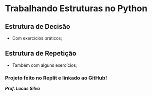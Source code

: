 # Trabalhando Estruturas no Python
## Estrutura de Decisão
* Com exercícios práticos;

## Estrutura de Repetição
* Também com alguns exercícios;

### Projeto feito no Replit e linkado ao GitHub!

***Prof. Lucas Silva***
